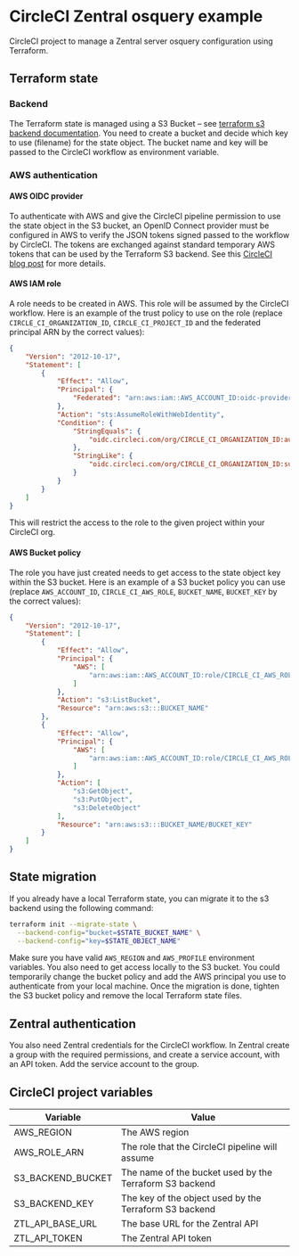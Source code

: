 # CircleCI Zentral osquery example

CircleCI project to manage a Zentral server osquery configuration using Terraform.

## Terraform state

### Backend

The Terraform state is managed using a S3 Bucket – see [terraform s3 backend documentation](https://developer.hashicorp.com/terraform/language/settings/backends/s3). You need to create a bucket and decide which key to use (filename) for the state object. The bucket name and key will be passed to the CircleCI workflow as environment variable.

### AWS authentication

#### AWS OIDC provider

To authenticate with AWS and give the CircleCI pipeline permission to use the state object in the S3 bucket, an OpenID Connect provider must be configured in AWS to verify the JSON tokens signed passed to the workflow by CircleCI. The tokens are exchanged against standard temporary AWS tokens that can be used by the Terraform S3 backend. See this [CircleCI blog post](https://circleci.com/blog/openid-connect-identity-tokens/) for more details.

#### AWS IAM role

A role needs to be created in AWS. This role will be assumed by the CircleCI workflow. Here is an example of the trust policy to use on the role (replace `CIRCLE_CI_ORGANIZATION_ID`, `CIRCLE_CI_PROJECT_ID` and the federated principal ARN by the correct values):

```json
{
    "Version": "2012-10-17",
    "Statement": [
        {
            "Effect": "Allow",
            "Principal": {
                "Federated": "arn:aws:iam::AWS_ACCOUNT_ID:oidc-provider/XXXXXXXX"
            },
            "Action": "sts:AssumeRoleWithWebIdentity",
            "Condition": {
                "StringEquals": {
                    "oidc.circleci.com/org/CIRCLE_CI_ORGANIZATION_ID:aud": "CIRCLE_CI_ORGANIZATION_ID"
                },
                "StringLike": {
                    "oidc.circleci.com/org/CIRCLE_CI_ORGANIZATION_ID:sub": "org/CIRCLE_CI_ORGANIZATION_ID/project/CIRCLE_CI_PROJECT_ID/user/*"
                }
            }
        }
    ]
}
```

This will restrict the access to the role to the given project within your CircleCI org.

#### AWS Bucket policy

The role you have just created needs to get access to the state object key within the S3 bucket. Here is an example of a S3 bucket policy you can use (replace `AWS_ACCOUNT_ID`, `CIRCLE_CI_AWS_ROLE`, `BUCKET_NAME`, `BUCKET_KEY` by the correct values):

```json
{
    "Version": "2012-10-17",
    "Statement": [
        {
            "Effect": "Allow",
            "Principal": {
                "AWS": [
                    "arn:aws:iam::AWS_ACCOUNT_ID:role/CIRCLE_CI_AWS_ROLE"
                ]
            },
            "Action": "s3:ListBucket",
            "Resource": "arn:aws:s3:::BUCKET_NAME"
        },
        {
            "Effect": "Allow",
            "Principal": {
                "AWS": [
                    "arn:aws:iam::AWS_ACCOUNT_ID:role/CIRCLE_CI_AWS_ROLE"
                ]
            },
            "Action": [
                "s3:GetObject",
                "s3:PutObject",
                "s3:DeleteObject"
            ],
            "Resource": "arn:aws:s3:::BUCKET_NAME/BUCKET_KEY"
        }
    ]
}
```

## State migration

If you already have a local Terraform state, you can migrate it to the s3 backend using the following command:

```bash
terraform init --migrate-state \
  --backend-config="bucket=$STATE_BUCKET_NAME" \
  --backend-config="key=$STATE_OBJECT_NAME"
```

Make sure you have valid `AWS_REGION` and `AWS_PROFILE` environment variables. You also need to get access locally to the S3 bucket. You could temporarily change the bucket policy and add the AWS principal you use to authenticate from your local machine. Once the migration is done, tighten the S3 bucket policy and remove the local Terraform state files.

## Zentral authentication

You also need Zentral credentials for the CircleCI workflow. In Zentral create a group with the required permissions, and create a service account, with an API token. Add the service account to the group.

## CircleCI project variables

|Variable|Value|
|---|---|
|AWS\_REGION|The AWS region|
|AWS\_ROLE\_ARN|The role that the CircleCI pipeline will assume|
|S3\_BACKEND\_BUCKET|The name of the bucket used by the Terraform S3 backend|
|S3\_BACKEND\_KEY|The key of the object used by the Terraform S3 backend|
|ZTL\_API\_BASE\_URL|The base URL for the Zentral API|
|ZTL\_API\_TOKEN|The Zentral API token|

